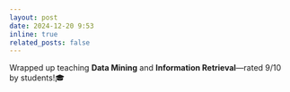```yaml
---
layout: post
date: 2024-12-20 9:53
inline: true
related_posts: false
---
```


Wrapped up teaching **Data Mining** and **Information Retrieval**—rated 9/10 by students!🎓
